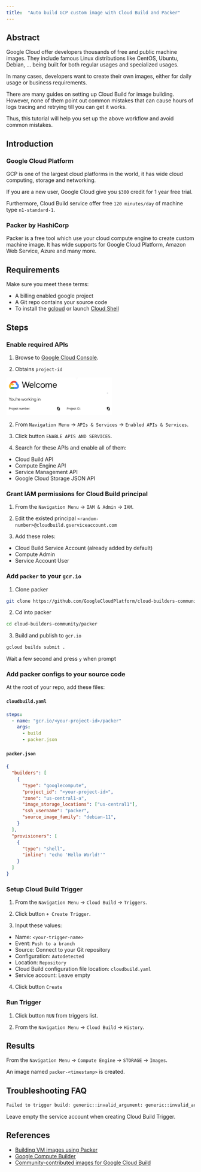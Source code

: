 ```yaml
---
title:  "Auto build GCP custom image with Cloud Build and Packer"
---
```


## Abstract

Google Cloud offer developers thousands of free and public machine images. They include famous Linux distributions like CentOS, Ubuntu, Debian, ... being built for both regular usages and specialized usages.

In many cases, developers want to create their own images, either for daily usage or business requirements.

There are many guides on setting up Cloud Build for image building. However, none of them point out common mistakes that can cause hours of logs tracing and retrying till you can get it works.

Thus, this tutorial will help you set up the above workflow and avoid common mistakes.

## Introduction

### Google Cloud Platform

GCP is one of the largest cloud platforms in the world, it has wide cloud computing, storage and networking.

If you are a new user, Google Cloud give you `$300` credit for 1 year free trial.

Furthermore, Cloud Build service offer free `120 minutes/day` of machine type `n1-standard-1`.

### Packer by HashiCorp

Packer is a free tool which use your cloud compute engine to create custom machine image. It has wide supports for Google Cloud Platform, Amazon Web Service, Azure and many more.

## Requirements

Make sure you meet these terms:

- A billing enabled google project
- A Git repo contains your source code
- To install the [gcloud](https://cloud.google.com/sdk/docs/install) or launch [Cloud Shell](https://cloud.google.com/shell/docs/launching-cloud-shell)

## Steps

### Enable required APIs

1. Browse to [Google Cloud Console](https://console.cloud.google.com/).

2. Obtains `project-id`

<img src="./project-id.png" height="100" src="Project Id"/>

2. From `Navigation Menu` -> `APIs & Services` -> `Enabled APIs & Services`.

3. Click button `ENABLE APIS AND SERVICES`.

4. Search for these APIs and enable all of them:

- Cloud Build API
- Compute Engine API
- Service Management API
- Google Cloud Storage JSON API

### Grant IAM permissions for Cloud Build principal

1. From the `Navigation Menu` -> `IAM & Admin` -> `IAM`.

2. Edit the existed principal `<random-number>@cloudbuild.gserviceaccount.com`

3. Add these roles:

- Cloud Build Service Account (already added by default)
- Compute Admin
- Service Account User

### Add `packer` to your `gcr.io`

1. Clone packer

```bash
git clone https://github.com/GoogleCloudPlatform/cloud-builders-community.git
```

2. Cd into packer

```bash
cd cloud-builders-community/packer
```

3. Build and publish to `gcr.io`

```bash
gcloud builds submit .
```

Wait a few second and press `y` when prompt

### Add packer configs to your source code

At the root of your repo, add these files:

#### **`cloudbuild.yaml`**

```yaml
steps:
  - name: "gcr.io/<your-project-id>/packer"
    args:
      - build
      - packer.json
```

#### **`packer.json`**

```json
{
  "builders": [
    {
      "type": "googlecompute",
      "project_id": "<your-project-id>",
      "zone": "us-central1-a",
      "image_storage_locations": ["us-central1"],
      "ssh_username": "packer",
      "source_image_family": "debian-11",
    }
  ],
  "provisioners": [
    {
      "type": "shell",
      "inline": "echo 'Hello World!'"
    }
  ]
}
```

### Setup Cloud Build Trigger

1. From the `Navigation Menu` -> `Cloud Build` -> `Triggers`.

2. Click button `+ Create Trigger`.

3. Input these values:

- Name: `<your-trigger-name>`
- Event: `Push to a branch`
- Source: Connect to your Git repository
- Configuration: `Autodetected`
- Location: `Repository`
- Cloud Build configuration file location: `cloudbuild.yaml`
- Service account: Leave empty

4. Click button `Create`

### Run Trigger

1. Click button `RUN` from triggers list.

2. From the `Navigation Menu` -> `Cloud Build` -> `History`.

## Results

From the `Navigation Menu` -> `Compute Engine` -> `STORAGE` -> `Images`.

An image named `packer-<timestamp>` is created.

## Troubleshooting FAQ

```bash
Failed to trigger build: generic::invalid_argument: generic::invalid_argument: if 'build.service_account' is specified, the build must either (a) specify 'build.logs_bucket' (b) use the CLOUD_LOGGING_ONLY logging option, or (c) use the NONE logging option
```

Leave empty the service account when creating Cloud Build Trigger.


## References

- [Building VM images using Packer](https://cloud.google.com/build/docs/building/build-vm-images-with-packer)
- [Google Compute Builder](https://www.packer.io/plugins/builders/googlecompute)
- [Community-contributed images for Google Cloud Build](https://github.com/GoogleCloudPlatform/cloud-builders-community)